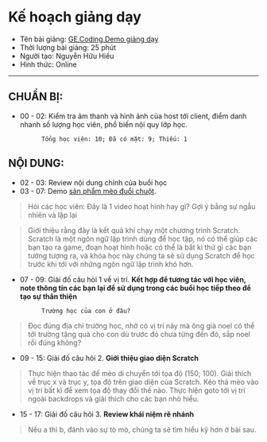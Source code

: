 # Kế hoạch giảng dạy
- Tên bài giảng: [GE.Coding.Demo giảng dạy](https://docs.google.com/presentation/d/1mAxgSDydyOz54f-2kBsYKJe3H3UCHt8AzUmKD9SVhHw/edit#slide=id.p5)
- Thời lượng bài giảng: 25 phút
- Người tạo: Nguyễn Hữu Hiếu
- Hình thức: Online
---
## CHUẨN BỊ:
- 00 - 02:	Kiểm tra âm thanh và hình ảnh của host tới client, điểm danh nhanh số lượng học viên, phổ biến nội quy lớp học.
  
		    Tổng học viên: 10; Đã có mặt: 9; Thiếu: 1

## NỘI DUNG:
- 02 - 03:	Review nội dung chính của buổi học
- 03 - 07:	Demo [sản phẩm mèo đuổi chuột](https://scratch.mit.edu/projects/590459962).

> Hỏi các học viên: Đây là 1 video hoạt hình hay gì? Gợi ý bằng sự ngẫu nhiên và lặp lại

> Giới thiệu rằng đây là kết quả khi chạy một chương trình Scratch. Scratch là một ngôn ngữ lập trình dùng để học tập, nó có thể giúp các bạn tạo ra game, đoạn hoạt hình hoặc có thể là bất kì thứ gì các bạn tưởng tượng ra, và khóa học này chúng ta sẽ sử dụng Scratch để học trước khi tới với những ngôn ngữ lập trình khó hơn.

- 07 - 09:	Giải đố câu hỏi 1 về vị trí. **Kết hợp để tương tác với học viên, note thông tin các bạn lại để sử dụng trong các buổi học tiếp theo để tạo sự thân thiện**

			Trường học của con ở đâu?

> Đọc đúng địa chỉ trường học, nhờ có vị trí này mà ông già noel có thể tới trường tặng quà cho con dù trước đó chưa từng đến đó, sắp noel rồi đúng không?

- 09 - 15: Giải đố câu hỏi 2. **Giới thiệu giao diện Scratch**

> Thực hiện thao tác để mèo di chuyển tới tọa độ (150; 100). Giải thích về trục x và trục y, tọa độ trên giao diện của Scratch. Kéo thả mèo vào vị trí bất kì để xem tọa độ thay đổi thế nào. Thực hiện goto tới vị trí ngoài backdrops và giải thích cho các bạn nhỏ hiểu.

- 15 - 17: Giải đố câu hỏi 3. **Review khái niệm rẽ nhánh**

> Nếu a thì b, đánh vào sự tò mò, chúng ta sẽ tìm hiểu kỹ hơn ở bài sau.

		